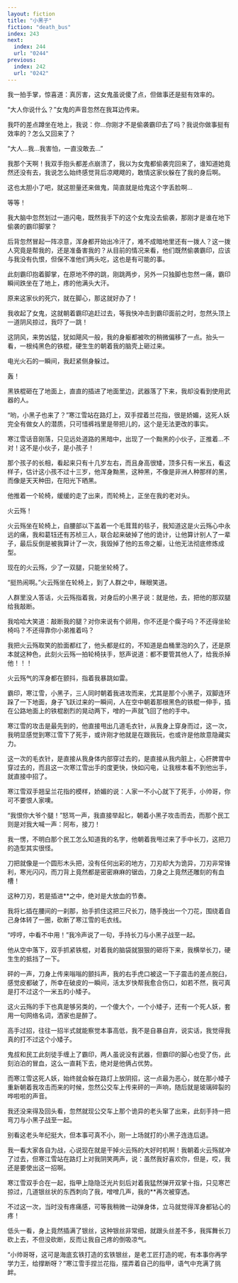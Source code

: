 ```yaml
---
layout: fiction
title: "小黑子"
fiction: "death_bus"
index: 243
next:
  index: 244
  url: "0244"
previous:
  index: 242
  url: "0242"
---
```

我一拍手掌，惊喜道：真厉害，这女鬼虽说傻了点，但做事还是挺有效率的。

“大人你说什么？”女鬼的声音忽然在我耳边传来。

我吓的差点蹲坐在地上，我说：你...你刚才不是偷袭霸印去了吗？我说你做事挺有效率的？怎么又回来了？

“大人...我...我害怕，一直没敢去...”

我那个天啊！我双手抱头都差点崩溃了，我以为女鬼都偷袭完回来了，谁知道她竟然还没有去，我说怎么始终感觉背后凉飕飕的，敢情这家伙躲在了我的身后啊。

这也太胆小了吧，就这胆量还来做鬼，简直就是给鬼这个字丢脸啊...

等等！

我大脑中忽然划过一道闪电，既然我手下的这个女鬼没去偷袭，那刚才是谁在地下偷袭的霸印脚掌？

后背忽然冒起一阵凉意，浑身都开始出冷汗了，难不成暗地里还有一拨人？这一拨人究竟是帮我的，还是准备害我的？从目前的情况来看，他们既然偷袭霸印，应该与我没有仇恨，但保不准他们两头吃，这也是有可能的事。

此刻霸印抱着脚掌，在原地不停的跳，刚跳两步，另外一只独脚也忽然一痛，霸印瞬间跌坐在了地上，疼的他满头大汗。

原来这家伙的死穴，就在脚心，那这就好办了！

我收起了女鬼，这就朝着霸印追赶过去，等我快冲击到霸印面前之时，忽然头顶上一道阴风掠过，我吓了一跳！

这阴风，来势凶猛，犹如飓风一般，我的身躯都被吹的稍微偏移了一点。抬头一看，一根纯黑色的铁棍，硬生生的朝着我的脑壳上砸过来。

电光火石的一瞬间，我赶紧侧身躲过。

轰！

黑铁棍砸在了地面上，直直的插进了地面里边，武器落了下来，我却没看到使用武器的人。

“哟，小黑子也来了？”寒江雪站在路灯上，双手捏着兰花指，很是娇媚，这死人妖完全有做女人的潜质，只可惜裤裆里是带把儿的，这个是无法更改的事实。

寒江雪话音刚落，只见远处道路的黑暗中，出现了一个黝黑的小伙子，正推着...不对！这不是小伙子，是小孩子！

那个孩子的长相，看起来只有十几岁左右，而且身高很矮，顶多只有一米五，看这样子，估计这小孩不过十三岁，他浑身黝黑，这种黑，不像是非洲人种那样的黑，而像是天天种田，在阳光下晒黑。

他推着一个轮椅，缓缓的走了出来，而轮椅上，正坐在我的老对头。

火云殇！

火云殇坐在轮椅上，自腰部以下盖着一个毛茸茸的毯子，我知道这是火云殇心中永远的痛，我和葛钰还有苏桢三人，联合起来破掉了他的诡计，让他算计别人了一辈子，最后反倒是被我算计了一次，我毁掉了他的五帝之躯，让他无法彻底修炼成型。

现在的火云殇，少了一双腿，只能坐轮椅了。

“挺热闹啊。”火云殇坐在轮椅上，到了人群之中，眯眼笑道。

人群里没人答话，火云殇指着我，对身后的小黑子说：就是他，去，把他的那双腿给我敲断。

我哈哈大笑道：敲断我的腿？对你来说有个卵用，你不还是个瘸子吗？不还得坐轮椅吗？不还得靠你小弟推着吗？

我把火云殇取笑的脸面都红了，他头都是红的，不知道是血桶里泡的久了，还是原本就这种色，此刻火云殇一拍轮椅扶手，怒声说道：都不要管其他人了，给我杀掉他！！！

火云殇气的浑身都在颤抖，指着我暴跳如雷。

霸印，寒江雪，小黑子，三人同时朝着我进攻而来，尤其是那个小黑子，双脚连环跺了一下地面，身子飞跃过来的一瞬间，人在空中朝着那根黑色的铁棍一伸手，插在公路地面上的铁棍剧烈的晃动两下，噌的一声就飞回了他的手中。

寒江雪的攻击是最先到的，他直接甩出几道毛衣针，从我身上穿身而过，这一次，我明显感觉到寒江雪下了死手，或许刚才他就是在跟我玩，也或许是他故意隐藏实力。

这一次的毛衣针，是直接从我身体内部穿过去的，是直接从我内脏上，心肝脾胃中穿过去的，而且这一次寒江雪出手的度更快，快如闪电，让我根本看不到他出手，就直接中招了。

寒江雪双手翘呈兰花指的模样，娇媚的说：人家一不小心就下了死手，小帅哥，你可不要恨人家噢。

“我恨你大爷个腿！”怒骂一声，我直接举起匕，朝着小黑子攻击而去，而那个民工则是对我大喊一声：阿布，接刀！

我一愣，不明白那个民工怎么知道我的名字，他朝着我甩过来了手中长刀，这把刀的造型其实很怪。

刀把就像是一个圆形木头把，没有任何出彩的地方，刀刃却大为诡异，刀刃非常锋利，寒光闪闪，而刀背上竟然都是密密麻麻的锯齿，刀身之上竟然还雕刻的有血槽！

这种刀刃，若是插进**之中，绝对是大放血的节奏。

我将匕插在腰间的一刹那，抬手抓住这把三尺长刀，随手挽出一个刀花，围绕着自己身体转了一圈，砍断了寒江雪的毛衣线。

“哼哼，中看不中用！”我冷声说了一句，手持长刀与小黑子战至一起。

他从空中落下，双手抓紧铁棍，对着我的脑袋就狠狠的砸将下来，我横举长刀，硬生生的抵挡了一下。

砰的一声，刀身上传来嗡嗡的颤抖声，我的右手虎口被这一下子震击的差点脱臼，感觉皮都破了，所幸在破皮的一瞬间，活太岁快帮我愈合伤口，如若不然，我可真是打不过这个一米五的小矮子。

这火云殇的手下也真是够另类的，一个傻大个，一个小矮子，还有一个死人妖，套用一句网络名词，洒家也是醉了。

高手过招，往往一招半式就能察觉本事高低，我不是自暴自弃，说实话，我觉得我真的打不过这个小矮子。

鬼叔和民工此刻徒手缠上了霸印，两人虽说没有武器，但霸印的脚心也受了伤，此刻泊泊的冒血，这么一直耗下去，绝对是他俩占优势。

而寒江雪这死人妖，始终就会躲在路灯上放阴招，这一点最为恶心，就在那小矮子重新朝着我攻击而来的时候，忽然公交车上传来砰的一声响，随后就是玻璃碎裂的哗啦啦的声音。

我还没来得及回头看，忽然就现公交车上那个诡异的老头窜了出来，此刻手持一把弯刀与小黑子战至一起。

别看这老头年纪挺大，但本事可真不小，刚一上场就打的小黑子连连后退。

我一看大家各自为战，心说现在就是干掉火云殇的大好时机啊！我朝着火云殇就冲了过去，但寒江雪站在路灯上对我阴笑两声，说：虽然我好喜欢你，但是，哎，我还是要使出这一招啊。

寒江雪双手合在一起，指甲上隐隐泛光片刻后对着我猛然弹开双掌十指，只见寒芒掠过，几道银丝状的东西刺向了我，噌噌几声，我的**再次被穿透。

不过这一次，当时没有疼痛感，可等我稍微一动弹身体，立马就觉得浑身都钻心的疼！

低头一看，身上竟然插满了银丝，这种银丝非常细，就跟头丝差不多，我挥舞长刀砍上去，不但没砍断，反而让我自己疼的倒吸凉气。

“小帅哥呀，这可是海底玄铁打造的玄铁银丝，是老工匠打造的呢，有本事你再学学力王，给撑断呀？”寒江雪手捏兰花指，摆弄着自己的指甲，语气中充满了挑衅。